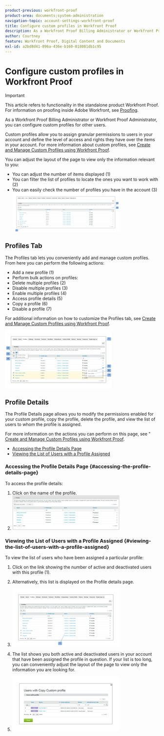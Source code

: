 ```yaml
---
product-previous: workfront-proof
product-area: documents;system-administration
navigation-topic: account-settings-workfront-proof
title: Configure custom profiles in Workfront Proof
description: As a Workfront Proof Billing Administrator or Workfront Proof Administrator, you can configure custom profiles for other users.
author: Courtney
feature: Workfront Proof, Digital Content and Documents
exl-id: a2bd8d41-896a-436e-b160-018081db1c95
---
```

# Configure custom profiles in Workfront Proof

>[!IMPORTANT]
>
>This article refers to functionality in the standalone product Workfront Proof. For information on proofing inside Adobe Workfront, see [Proofing](../../../review-and-approve-work/proofing/proofing.md).

As a Workfront Proof Billing Administrator or Workfront Proof Administrator, you can configure custom profiles for other users.

Custom profiles allow you to assign granular permissions to users in your account and define the level of access and rights they have over the items in your account. For more information about custom profiles, see [Create and Manage Custom Profiles using Workfront Proof](../../../workfront-proof/wp-mnguserscontacts/users/create-and-manage-custom-profiles.md).

You can adjust the layout of the page to view only the information relevant to you:

* You can adjust the number of items displayed (1)
* You can filter the list of profiles to locate the ones you want to work with (2)
* You can easily check the number of profiles you have in the account (3)  
  ![Layout.png](assets/layout-350x130.png)

## Profiles Tab

The Profiles tab lets you conveniently add and manage custom profiles. From here you can perform the following actions:

* Add a new profile (1)
* Perform bulk actions on profiles:
* Delete multiple profiles (2)
* Disable multiple profiles (3)
* Enable multiple profiles (4)
* Access profile details (5)
* Copy a profile (6)
* Disable a profile (7)

For additional information on how to customize the Profiles tab, see [Create and Manage Custom Profiles using Workfront Proof](../../../workfront-proof/wp-mnguserscontacts/users/create-and-manage-custom-profiles.md).

![Profiles_tab_1.png](assets/profiles-tab-1-350x190.png)

## Profile Details

The Profile Details page allows you to modify the permissions enabled for your custom profile, copy the profile, delete&nbsp;the profile, and view the list of users to whom the profile is assigned.

For more information on the actions you can perform on this page, see " [Create and Manage Custom Profiles using Workfront Proof](../../../workfront-proof/wp-mnguserscontacts/users/create-and-manage-custom-profiles.md).&nbsp;

* [Accessing the Profile Details Page](#accessing-the-profile-details-page) 
* [Viewing the List of Users with a Profile Assigned](#viewing-the-list-of-users-with-a-profile-assigned)

### Accessing the Profile Details Page {#accessing-the-profile-details-page}

To access the profile details:

1. Click on the name of the profile.
1. ![Screen_Shot_2018-10-02_at_10.24.29_AM.png](assets/screen-shot-2018-10-02-at-10.24.29-am-350x112.png)

### Viewing the List of Users with a Profile Assigned {#viewing-the-list-of-users-with-a-profile-assigned}

To view the list of users who have been assigned a particular profile:

1. Click on the link showing the number of active and deactivated users with this profile (1).
1. Alternatively, this list is displayed on the Profile details page.
1. ![Users_list_1.png](assets/users-list-1-350x188.png)

1. The list shows you both active and deactivated users in your account that have been assigned the profile in question. If your list is too long, you can conveniently adjust the layout of the page to view only the information you are looking for. 
1. ![Users_list_2.png](assets/users-list-2-350x178.png)
